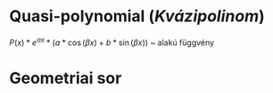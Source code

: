 # Quasi-polynomial (*Kvázipolinom*)
$P(x)*e^{\alpha x} * (a*\cos(\beta x) + b*\sin(\beta x))$ ~ alakú függvény

# Geometriai sor
